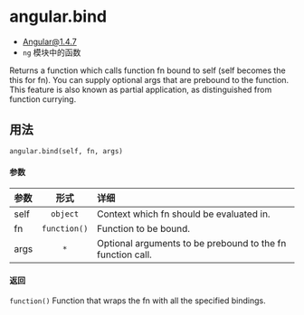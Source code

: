# angular.bind
- Angular@1.4.7
- `ng` 模块中的函数

Returns a function which calls function fn bound to self (self becomes the this for fn). You can supply optional args that are prebound to the function. This feature is also known as partial application, as distinguished from function currying.

## 用法

`angular.bind(self, fn, args)`

#### 参数

| 参数 | 形式 | 详细 |
|:----|:---:|:----|
|self|`object`| Context which fn should be evaluated in.|
|fn|`function()`| Function to be bound.|
|args|`*`|Optional arguments to be prebound to the fn function call.|

#### 返回

`function()`	Function that wraps the fn with all the specified bindings.
